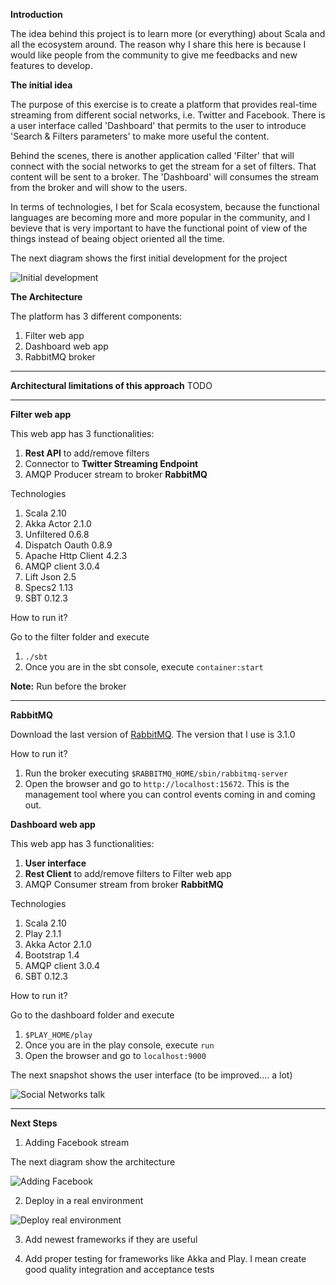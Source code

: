 **Introduction**

The idea behind this project is to learn more (or everything) about Scala and all the ecosystem around. The reason why I share this here is because I would like people from the community to give me feedbacks and new features to develop.

**The initial idea**

The purpose of this exercise is to create a platform that provides real-time streaming from different social networks, i.e. Twitter 
and Facebook. There is a user interface called 'Dashboard' that permits to the user to introduce 'Search & Filters parameters' to
make more useful the content. 

Behind the scenes, there is another application called 'Filter' that will connect with the social networks to get the stream for a set of filters. That content
will  be sent to a broker. The 'Dashboard' will consumes the stream from the broker and will show to the users.

In terms of technologies, I bet for Scala ecosystem, because the functional languages are becoming more and more popular
in the community, and I bevieve that is very important to have the functional point of view of the things instead of beaing object oriented all the time.


The next diagram shows the first initial development for the project

![Initial development](https://raw.github.com/avilaplana/social-streaming/master/documentation/initial.png)

**The Architecture**

The platform has 3 different components:

1. Filter web app
2. Dashboard web app 
3. RabbitMQ broker

***

**Architectural limitations of this approach**
TODO

***

**Filter web app**

This web app has 3 functionalities:

1. **Rest API** to add/remove filters
2. Connector to **Twitter Streaming Endpoint**
3. AMQP Producer stream to broker **RabbitMQ**

Technologies

1. Scala 2.10
2. Akka Actor 2.1.0
3. Unfiltered 0.6.8
4. Dispatch Oauth 0.8.9
5. Apache Http Client 4.2.3
6. AMQP client 3.0.4
7. Lift Json 2.5
8. Specs2 1.13
9. SBT 0.12.3

How to run it?

Go to the filter folder and execute 

1. `./sbt`
2. Once you are in the sbt console, execute `container:start`

**Note:** Run before the broker
***

**RabbitMQ**

Download the last version of [RabbitMQ](http://www.rabbitmq.com/). The version that I use is 3.1.0

How to run it?

1. Run the broker executing `$RABBITMQ_HOME/sbin/rabbitmq-server`
2. Open the browser and go to `http://localhost:15672`. This is the management tool where you can control events coming in and coming out. 

**Dashboard web app**

This web app has 3 functionalities:

1. **User interface**
2. **Rest Client** to add/remove filters to Filter web app
3. AMQP Consumer stream from broker **RabbitMQ**

Technologies

1. Scala 2.10
2. Play 2.1.1
3. Akka Actor 2.1.0
4. Bootstrap 1.4
5. AMQP client 3.0.4
6. SBT 0.12.3

How to run it?

Go to the dashboard folder and execute 

1. `$PLAY_HOME/play` 
2. Once you are in the play console, execute `run`
3. Open the browser and go to `localhost:9000`

The next snapshot shows the user interface (to be improved.... a lot)

![Social Networks talk](https://raw.github.com/avilaplana/social-streaming/master/documentation/Social-dashboard.png)

***

**Next Steps**

1. Adding Facebook stream

The next diagram show the architecture

![Adding Facebook](https://raw.github.com/avilaplana/social-streaming/master/documentation/second.png)

2. Deploy in a real environment

![Deploy real environment](https://raw.github.com/avilaplana/social-streaming/master/documentation/third.png)

3. Add newest frameworks if they are useful

4. Add proper testing for frameworks like Akka and Play. I mean create good quality integration and acceptance tests 
